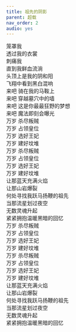 ```yaml
---
title: 祖先的阴影
parent: 超载
nav_order: 2
audio: yes
---
```


笼罩我  
透过我的衣裳  
刺痛我  
直到我鲜血流淌  
头顶上是我的阴和阳  
飞翔中看到黑白混响  
来吧 骑在我的马鞍上  
来吧 穿越墓穴中的墙  
来吧 这是你最最狂野的梦想  
来吧 魔法即刻会曝光  
万岁 杀尽叛贼  
万岁 占领皇位  
万岁 选好王妃  
万岁 建好坟堆  
万岁 杀尽叛贼  
万岁 占领皇位  
万岁 选好王妃  
万岁 建好坟堆  
让那蓝天充满火焰  
让那山岩爆裂  
何处寻找我跃马扬鞭的祖先  
当那流星划过夜空  
无数灵魂升起  
紧紧拥抱温暖黑暗的回忆  
万岁 杀尽叛贼  
万岁 占领皇位  
万岁 选好王妃  
万岁 建好坟堆  
万岁 杀尽叛贼  
万岁 占领皇位  
万岁 选好王妃  
万岁 建好坟堆  
让那蓝天充满火焰  
让那山岩爆裂  
何处寻找我跃马扬鞭的祖先  
当那流星划过夜空  
无数灵魂升起  
紧紧拥抱温暖黑暗的回忆
